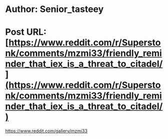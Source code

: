 # Author: Senior_tasteey
# Post URL: [https://www.reddit.com/r/Superstonk/comments/mzmi33/friendly_reminder_that_iex_is_a_threat_to_citadel/](https://www.reddit.com/r/Superstonk/comments/mzmi33/friendly_reminder_that_iex_is_a_threat_to_citadel/)


https://www.reddit.com/gallery/mzmi33